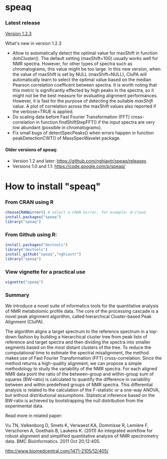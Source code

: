 speaq
=====
### Latest release
[Version 1.2.3](https://github.com/nghiavtr/speaq/releases/download/v1.2.2/speaq_1.2.3.tar.gz)

What's new in version 1.2.3
- Allow to automatically detect the optimal value for maxShift in function dohCluster(). The default setting (maxShift=100) usually works well for NMR spectra. However, for other types of spectra such as chromatograms, this value might be too large. In this new version, when the value of maxShift is set by NULL (maxShift=NULL), CluPA will automatically learn to select the optimal value based on the median Pearson correlation coefficent between spectra. It is worth noting that this metric is significantly effected by high peaks in the spectra, so it might not be the best measure for evaluating alignment performances. However, it is fast for the purpose of detecting the suitable $maxShift$ value. A plot of correlation across the maxShift values also reported if the verbose=TRUE is applied.
- Do scaling data before Fast Fourier Transformation (FFT) cross-correlation in function findShiftStepFFT() if the input spectra are very low abundant (possible in chromatograms).
- Fix small bugs of detectSpecPeaks() when errors happen in function peakDetectionCWT() of MassSpecWavelet package.

#### Older versions of speaq: 
- Version 1.2 and later: https://github.com/nghiavtr/speaq/releases
- Versions 1.0 and 1.1: https://code.google.com/p/speaq/

# How to install "speaq"
### From CRAN using R
```R
chooseCRANmirror() # select a CRAN mirror, for example: 0-cloud
install.packages("speaq")   
library("speaq")
```
### From Github using R:
```R
install.packages("devtools")
library("devtools")
install_github("speaq","nghiavtr")
library("speaq")
```
### View vignette for a practical use
```R
vignette("speaq")
```
### Summary
We introduce a novel suite of informatics tools for the quantitative analysis of NMR metabolomic profile data. The core of the processing cascade is a novel peak alignment algorithm, called hierarchical Cluster-based Peak Alignment (CluPA).

The algorithm aligns a target spectrum to the reference spectrum in a top-down fashion by building a hierarchical cluster tree from peak lists of reference and target spectra and then dividing the spectra into smaller segments based on the most distant clusters of the tree. To reduce the computational time to estimate the spectral misalignment, the method makes use of Fast Fourier Transformation (FFT) cross-correlation. Since the method returns a high-quality alignment, we can propose a simple methodology to study the variability of the NMR spectra. For each aligned NMR data point the ratio of the between-group and within-group sum of squares (BW-ratio) is calculated to quantify the difference in variability between and within predefined groups of NMR spectra. This differential analysis is related to the calculation of the F-statistic or a one-way ANOVA, but without distributional assumptions. Statistical inference based on the BW-ratio is achieved by bootstrapping the null distribution from the experimental data.

Read more in related paper:

Vu TN, Valkenborg D, Smets K, Verwaest KA, Dommisse R, Lemière F, Verschoren A, Goethals B, Laukens K. (2011) An integrated workflow for robust alignment and simplified quantitative analysis of NMR spectrometry data. BMC Bioinformatics. 2011 Oct 20;12:405.

http://www.biomedcentral.com/1471-2105/12/405/

